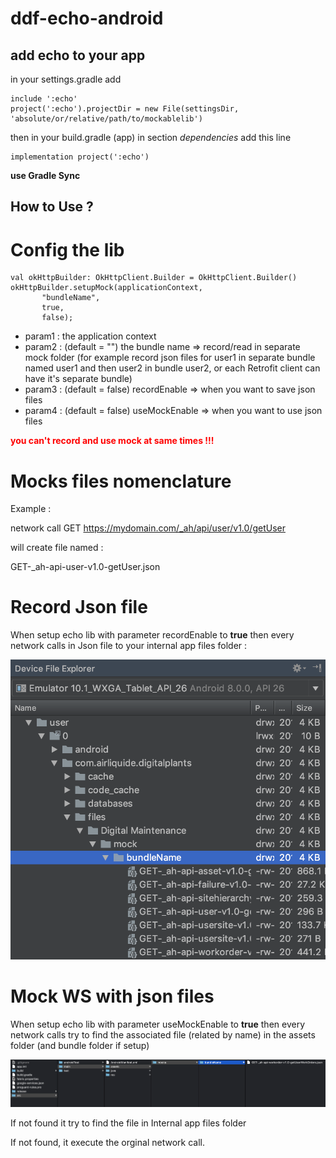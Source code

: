 # ddf-echo-android

## add echo to your app

in your settings.gradle add
```
include ':echo'
project(':echo').projectDir = new File(settingsDir, 'absolute/or/relative/path/to/mockablelib')
```

then in your build.gradle (app) in section *dependencies* add this line 
```
implementation project(':echo')
```

**use Gradle Sync**


## How to Use ?

Config the lib
==============
```
val okHttpBuilder: OkHttpClient.Builder = OkHttpClient.Builder()
okHttpBuilder.setupMock(applicationContext,
       "bundleName",
       true,
       false);
```

- param1 : the application context
- param2 : (default = "") the bundle name => record/read in separate mock folder (for example record json files for user1 in separate bundle named user1 and then user2 in bundle user2, or each Retrofit client can have it's separate bundle)
- param3 : (default = false) recordEnable => when you want to save json files
- param4 : (default = false) useMockEnable => when you want to use json files

<span style="color:red">**you can't record and use mock at same times !!!**</span>


Mocks files nomenclature
========================

Example :

network call GET https://mydomain.com/_ah/api/user/v1.0/getUser

will create file named :

GET-_ah-api-user-v1.0-getUser.json

Record Json file
==================

When setup echo lib with parameter recordEnable to **true** then every network calls in Json file to your internal app files folder :

![internal_app_files_folder](.repo/internal_app_files_folder.png)


Mock WS with json files
=======================

When setup echo lib with parameter useMockEnable to **true** then every network calls try to find the associated file (related by name) in the assets folder (and bundle folder if setup)

![assets_folder](.repo/assets_folder.png)

If not found it try to find the file in Internal app files folder

If not found, it execute the orginal network call.